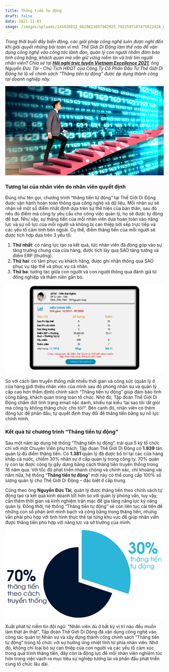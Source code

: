 ```yaml
---
title: Thăng tiến tự động
draft: false
date: 2021-11-01
image: /images/uploads/245926012_6620621097962925_7922597107475822428_n.jpg
---
```

*Trong thời buổi đầy biến động, các giải pháp công nghệ luôn được nghĩ đến khi giải quyết những bài toán vĩ mô. Thế Giới Di Động làm thế nào để vận dụng công nghệ vào công tác lãnh đạo, quản lý con người nhằm đảm bảo tính công bằng, khách quan mà vẫn giữ vững niềm tin và trái tim người nhân viên? Chia sẻ tại **[Hội nghị trực tuyến Vietnam Excellence 2021](https://www.youtube.com/watch?v=H2SL_92MGGw)**, ông Nguyễn Đức Tài - Chủ Tịch HĐQT của Công Ty Cổ Phần Đầu Tư Thế Giới Di Động hé lộ về chính sách “Thăng tiến tự động” được áp dụng thành công tại doanh nghiệp này.*

![](/images/uploads/thang-tien-tu-dong.jpg)

<!--StartFragment-->

### **Tương lai của nhân viên do nhân viên quyết định**

Đúng như tên gọi, chương trình “thăng tiến tự động” tại Thế Giới Di Động được vận hành hoàn toàn thông qua công nghệ và dữ liệu. Mỗi nhân sự sẽ nhận về một số điểm nhất định dựa trên sự thể hiện của bản thân, sau đó nếu đủ điểm mà công ty yêu cầu cho công việc quản lý, họ sẽ được tự động đề bạt. Như vậy, sự thăng tiến của mỗi nhân viên dựa hoàn toàn vào năng lực và sự nỗ lực của mỗi người và không bị can thiệp bởi sếp trực tiếp và các yếu tố cảm tính bên ngoài. Cụ thể, điểm thăng tiến của mỗi người sẽ được tích hợp dựa trên 3 yếu tố:

1. **Thứ nhất**: có năng lực tạo ra kết quả, tức nhân viên đã đóng góp vào sự tăng trưởng chung của cửa hàng, được tích lũy qua SAO tăng tưởng và điểm ERP (thưởng).
2. **Thứ hai**: có tâm phục vụ khách hàng, được ghi nhận thông qua SAO phục vụ tập thể và phục vụ cá nhân.
3. **Thứ ba**: tương tác giữa con người và con người thông qua đánh giá từ đồng nghiệp và thâm niên gắn bó.

<!--EndFragment-->

![](/images/uploads/pic8.jpg)

<!--StartFragment-->

So với cách làm truyền thống mất nhiều thời gian và công sức (quản lý ở cửa hàng giới thiệu nhân viên của mình sau đó phòng nhân sự và quản lý cấp cao hơn thẩm định) chính sách “Thăng tiến tự động” giúp đảm bảo tính công bằng, khách quan trong toàn tổ chức. Nhờ đó, Tập đoàn Thế Giới Di Động chấm dứt tình trạng email nặc danh, khiếu nại kiểu ‘tại sao tôi rất giỏi mà công ty không thăng chức cho tôi?’. Bên cạnh đó, nhân viên có thêm động lực để phấn đấu, tự quyết định thay đổi để thăng tiến bằng sự nỗ lực chính mình.

### **Kết quả từ chương trình “Thăng tiến tự động”**

Sau một năm áp dụng hệ thống “Thăng tiến tự động”, trải qua 5 kỳ tổ chức chỉ với một Chuyên Viên phụ trách, Tập đoàn Thế Giới Di Động có **1.939** tân quản lý đủ điểm thăng tiến. Có **1.381** quản lý đã được bố trí tại các cửa hàng khắp cả nước, chiếm 30% nhân sự ở cấp quản lý trong công ty. 70% quản lý còn lại được công ty gầy dựng bằng cách thăng tiến truyền thống trong 16 năm qua. Với tốc độ phát triển nhanh chóng và chính xác, chỉ khoảng vài năm nữa, hệ thống “**Thăng tiến tự động**” mới này có thể cung cấp 100% số lượng quản lý cho Thế Giới Di Động – đặc biệt ở cấp trung.

Cũng theo ông **Nguyễn Đức Tài**, quản lý được thăng tiến theo chính sách tự động tạo ra kết quả kinh doanh tốt hơn so với quản lý phỏng vấn, tuy vậy, cần thêm thời gian và kinh nghiệm trận mạc để gia tăng năng lực kỹ năng quản lý. Đồng thời, hệ thống “Thăng tiến tự động” sẽ còn liên tục cải tiến để những con số phản ánh minh bạch và công bằng trong thăng tiến, nhưng vẫn phải phù hợp với tình hình thực thế tại từng khu vực để giúp nhân viên được thăng tiến phù hợp với năng lực và sở trường của mình.

<!--EndFragment-->

![](/images/uploads/pic9.jpg)



<!--StartFragment-->

Xuất phát từ niềm tin đội ngũ: “Nhân viên dù ở bất kỳ vị trí nào đều muốn làm thật ăn thật”, Tập đoàn Thế Giới Di Dộng đã vận dụng công nghệ vào công tác quản trị Nhân sự và xây dựng thành công chính sách “Thăng tiến tự động” trong tổ chức với sự hưởng ứng nhiệt tình từ phía nhân viên. Nhờ đó, không chỉ loại bỏ sự can thiệp của con người và các yếu tố cảm xúc trong quá trình thăng tiến, đây còn là động lực để mỗi nhân viên nghiêm túc hơn trong việc vạch ra mục tiêu sự nghiệp tương lai và phấn đấu phát triển cùng tổ chức lâu dài.

<!--EndFragment-->